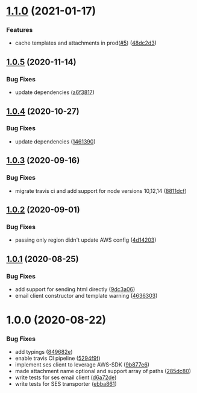 # [1.1.0](https://github.com/gkampitakis/ses-email-client/compare/v1.0.5...v1.1.0) (2021-01-17)


### Features

* cache templates and attachments in prod([#5](https://github.com/gkampitakis/ses-email-client/issues/5)) ([48dc2d3](https://github.com/gkampitakis/ses-email-client/commit/48dc2d3a9609956982d2fe684969ddedcf2a3a90))

## [1.0.5](https://github.com/gkampitakis/ses-email-client/compare/v1.0.4...v1.0.5) (2020-11-14)


### Bug Fixes

* update dependencies ([a6f3817](https://github.com/gkampitakis/ses-email-client/commit/a6f3817e1288001f95a607f6f2af9db1b924ecb0))

## [1.0.4](https://github.com/gkampitakis/ses-email-client/compare/v1.0.3...v1.0.4) (2020-10-27)


### Bug Fixes

* update dependencies ([1461390](https://github.com/gkampitakis/ses-email-client/commit/146139018149b5f40235a2ffa1282804aace0493))

## [1.0.3](https://github.com/gkampitakis/ses-email-client/compare/v1.0.2...v1.0.3) (2020-09-16)


### Bug Fixes

* migrate travis ci and add support for node versions 10,12,14 ([8811dcf](https://github.com/gkampitakis/ses-email-client/commit/8811dcf125a7cd832780991211e7b99dcfc8998d))

## [1.0.2](https://github.com/gkampitakis/ses-email-client/compare/v1.0.1...v1.0.2) (2020-09-01)


### Bug Fixes

* passing only region didn't update AWS config ([4d14203](https://github.com/gkampitakis/ses-email-client/commit/4d1420367dbd681b00eec0c18f48324ae5de985e))

## [1.0.1](https://github.com/gkampitakis/ses-email-client/compare/v1.0.0...v1.0.1) (2020-08-25)


### Bug Fixes

* add support for sending html directly ([9dc3a06](https://github.com/gkampitakis/ses-email-client/commit/9dc3a0685928334041d2d1288b07f3d414cf366e))
* email client constructor and template warning ([4636303](https://github.com/gkampitakis/ses-email-client/commit/4636303c3692b76c17722ba162b535e9161cf95d))

# 1.0.0 (2020-08-22)


### Bug Fixes

*  add typings ([849682e](https://github.com/gkampitakis/ses-email-client/commit/849682e5407ac7d239ca2e906558ed9996b2479b))
* enable travis CI pipeline ([5294f9f](https://github.com/gkampitakis/ses-email-client/commit/5294f9fa3b28d9d671ae4fb50a08e397763f7f51))
* implement ses client to leverage AWS-SDK ([9b877e6](https://github.com/gkampitakis/ses-email-client/commit/9b877e63419e8b9ba7fc16b173dd699c847a6d9d))
* made attachment name optional and support array of paths ([285dc80](https://github.com/gkampitakis/ses-email-client/commit/285dc800c4a2eb937c8495996bb58e61c1793b9e))
* write tests for ses email client ([d6a72de](https://github.com/gkampitakis/ses-email-client/commit/d6a72dec608234406c9a88a3561a802c1f409818))
* write tests for SES transporter ([ebba861](https://github.com/gkampitakis/ses-email-client/commit/ebba861cb2d9511d744a576f9ee5cae085830af8))
